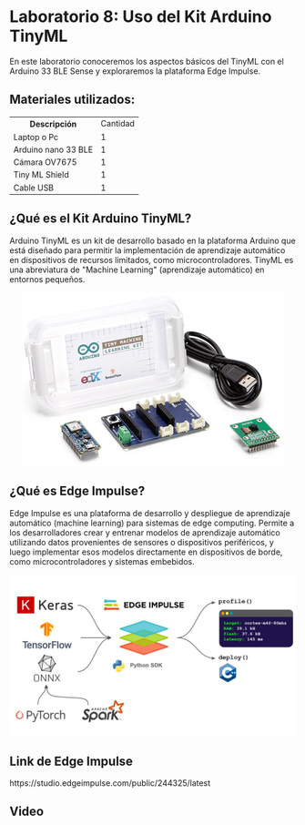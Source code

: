 <h1>Laboratorio 8: Uso del Kit Arduino TinyML</h1>

<p>En este laboratorio conoceremos los aspectos básicos del TinyML con el Arduino 33 BLE Sense y exploraremos la plataforma Edge Impulse.</p>

<h2>Materiales utilizados:</h2>
<table>
  <tr>
    <th>Descripción</th>
    <td>Cantidad</td> </tr>
    <tr><td>Laptop o Pc</td>
    <td>1</td></tr>
    <tr><td>Arduino nano 33 BLE</td>
    <td>1</td></tr>
    <tr><td>Cámara OV7675</td>
    <td>1</td></tr>
    <tr><td>Tiny ML Shield</td>
    <td>1</td></tr>
    <tr><td>Cable USB</td>
    <td>1</td></tr>
<table>

<h2>¿Qué es el Kit Arduino TinyML?</h2>
<p>Arduino TinyML es un kit de desarrollo basado en la plataforma Arduino que está diseñado para permitir la implementación de aprendizaje automático en dispositivos de recursos limitados, como microcontroladores. TinyML es una abreviatura de "Machine Learning" (aprendizaje automático) en entornos pequeños.</p>

<p align="center"><img src="../Imagenes/arduino_tinyml_kit.png">

<h2>¿Qué es Edge Impulse?</h2>
<p>Edge Impulse es una plataforma de desarrollo y despliegue de aprendizaje automático (machine learning) para sistemas de edge computing. Permite a los desarrolladores crear y entrenar modelos de aprendizaje automático utilizando datos provenientes de sensores o dispositivos periféricos, y luego implementar esos modelos directamente en dispositivos de borde, como microcontroladores y sistemas embebidos.</p>
  
<p align="center"><img src="../Imagenes/edge_impulse.jpg">

<h2>Link de Edge Impulse</h2>
https://studio.edgeimpulse.com/public/244325/latest

<h2>Video</h2>
